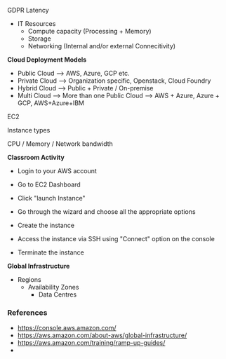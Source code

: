 



GDPR
Latency




- IT Resources
    - Compute capacity (Processing + Memory)
    - Storage
    - Networking (Internal and/or external Connecitivity)
    

**Cloud Deployment Models**

- Public Cloud  --> AWS, Azure, GCP etc.
- Private Cloud --> Organization specific, Openstack, Cloud Foundry
- Hybrid Cloud  --> Public + Private / On-premise
- Multi Cloud   --> More than one Public Cloud --> AWS + Azure, Azure + GCP, AWS+Azure+IBM




EC2 

Instance types

CPU / Memory / Network bandwidth


**Classroom Activity**

- Login to your AWS account
- Go to EC2 Dashboard
- Click "launch Instance"
- Go through the wizard and choose all the appropriate options
- Create the instance
- Access the instance via SSH using "Connect" option on the console


- Terminate the instance


**Global Infrastructure**
- Regions
    - Availability Zones
        - Data Centres



### References
- https://console.aws.amazon.com/
- https://aws.amazon.com/about-aws/global-infrastructure/
- https://aws.amazon.com/training/ramp-up-guides/
- 

